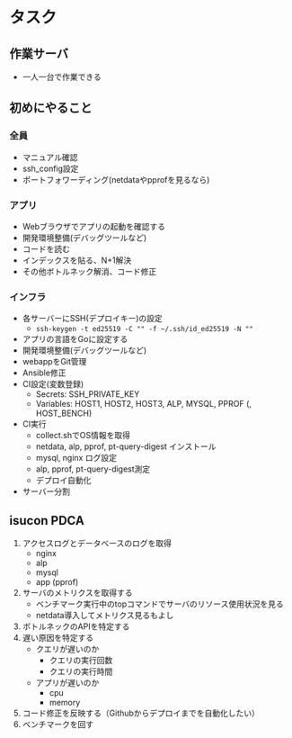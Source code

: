 # タスク

## 作業サーバ
- 一人一台で作業できる

## 初めにやること

### 全員
- マニュアル確認
- ssh_config設定
- ポートフォワーディング(netdataやpprofを見るなら)

### アプリ
- Webブラウザでアプリの起動を確認する
- 開発環境整備(デバッグツールなど)
- コードを読む
- インデックスを貼る、N+1解決
- その他ボトルネック解消、コード修正

### インフラ
- 各サーバーにSSH(デプロイキー)の設定
  - `ssh-keygen -t ed25519 -C "" -f ~/.ssh/id_ed25519 -N ""`
- アプリの言語をGoに設定する
- 開発環境整備(デバッグツールなど)
- webappをGit管理
- Ansible修正
- CI設定(変数登録)
  - Secrets: SSH_PRIVATE_KEY
  - Variables: HOST1, HOST2, HOST3, ALP, MYSQL, PPROF (, HOST_BENCH)
- CI実行
  - collect.shでOS情報を取得
  - netdata, alp, pprof, pt-query-digest インストール
  - mysql, nginx ログ設定
  - alp, pprof, pt-query-digest測定
  - デプロイ自動化
- サーバー分割

## isucon PDCA
1. アクセスログとデータベースのログを取得
    - nginx
    - alp
    - mysql
    - app (pprof)
2. サーバのメトリクスを取得する
    - ベンチマーク実行中のtopコマンドでサーバのリソース使用状況を見る
    - netdata導入してメトリクス見るもよし
3. ボトルネックのAPIを特定する
4. 遅い原因を特定する
    - クエリが遅いのか
        - クエリの実行回数
        - クエリの実行時間
    - アプリが遅いのか
        - cpu
        - memory
5. コード修正を反映する（Githubからデプロイまでを自動化したい）
6. ベンチマークを回す
